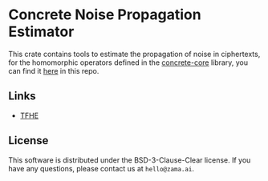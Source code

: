 # Concrete Noise Propagation Estimator

This crate contains tools to estimate the propagation of noise in ciphertexts, for the homomorphic
operators defined in the [concrete-core](https://crates.io/crates/concrete-core) library, you can find it [here](../concrete-core/) in this repo.

## Links

- [TFHE](https://eprint.iacr.org/2018/421.pdf)

## License

This software is distributed under the BSD-3-Clause-Clear license. If you have any questions,
please contact us at `hello@zama.ai`.
